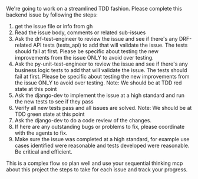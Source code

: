 We're going to work on a streamlined TDD fashion. Please complete this backend issue by following the steps:

1) get the issue file or info from gh
2) Read the issue body, comments or related sub-issues
3) Ask the drf-test-engineer to review the issue and see if there's any DRF-related API tests (tests_api) to add that will validate the issue. The tests should fail at first. Please be specific about testing the new improvements from the issue ONLY to avoid over testing.
4) Ask the py-unit-test-engineer to review the issue and see if there's any business logic tests to add that will validate the issue. The tests should fail at first. Please be specific about testing the new improvements from the issue ONLY to avoid over testing.
Note: We should be at TDD red state at this point
5) Ask the django-dev to implement the issue at a high standard and run the new tests to see if they pass
6) Verify all new tests pass and all issues are solved. Note: We should be at TDD green state at this point
7) Ask the django-dev to do a code review of the changes.
8) If here are any outstanding bugs or problems to fix, please coordinate with the agents to fix.
9) Make sure the issue was completed at a high standard, for example use cases identified were reasonable and tests developed were reasonable. Be critical and efficient.

This is a  complex flow so plan well and use your sequential thinking mcp about this project the steps to take for each issue and track your progress.